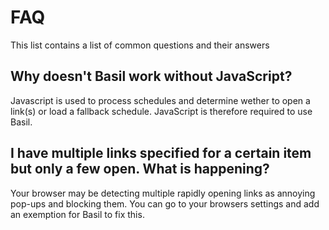 # FAQ

This list contains a list of common questions and their answers

## Why doesn't Basil work without JavaScript?
Javascript is used to process schedules and determine wether to open a link(s) or load a fallback schedule. JavaScript is therefore required to use Basil.

## I have multiple links specified for a certain item but only a few open. What is happening?
Your browser may be detecting multiple rapidly opening links as annoying pop-ups and blocking them. You can go to your browsers settings and add an exemption for Basil to fix this.
